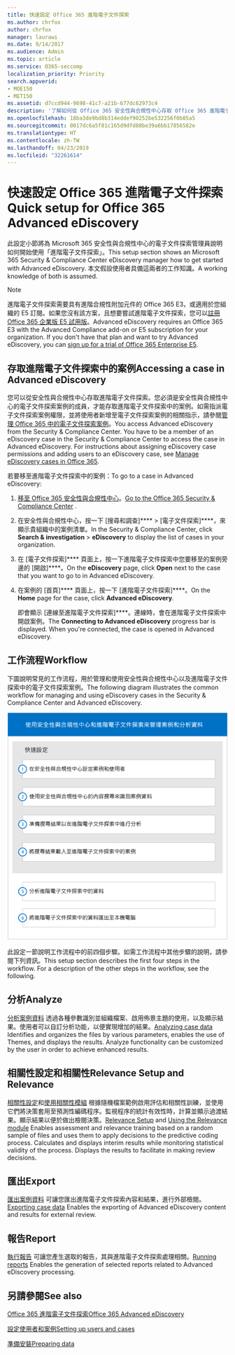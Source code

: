 ```yaml
---
title: 快速設定 Office 365 進階電子文件探索
ms.author: chrfox
author: chrfox
manager: laurawi
ms.date: 9/14/2017
ms.audience: Admin
ms.topic: article
ms.service: O365-seccomp
localization_priority: Priority
search.appverid:
- MOE150
- MET150
ms.assetid: d7ccd944-9698-41c7-a21b-677dc62973c4
description: '了解如何從 Office 365 安全性與合規性中心存取 Office 365 進階電子文件探索，以及檢閱使用進階電子文件探索的一般工作流程。  '
ms.openlocfilehash: 18ba3de9bd8b314eddef90252be532256f0b85a5
ms.sourcegitcommit: 0017dc6a5f81c165d9dfd88be39a6bb17856582e
ms.translationtype: HT
ms.contentlocale: zh-TW
ms.lasthandoff: 04/23/2019
ms.locfileid: "32261614"
---
```

# <a name="quick-setup-for-office-365-advanced-ediscovery"></a><span data-ttu-id="a06da-103">快速設定 Office 365 進階電子文件探索</span><span class="sxs-lookup"><span data-stu-id="a06da-103">Quick setup for Office 365 Advanced eDiscovery</span></span>

<span data-ttu-id="a06da-104">此設定小節將為 Microsoft 365 安全性與合規性中心的電子文件探索管理員說明如何開始使用「進階電子文件探索」。</span><span class="sxs-lookup"><span data-stu-id="a06da-104">This setup section shows an Microsoft 365 Security &amp; Compliance Center eDiscovery manager how to get started with Advanced eDiscovery.</span></span> <span data-ttu-id="a06da-105">本文假設使用者具備這兩者的工作知識。</span><span class="sxs-lookup"><span data-stu-id="a06da-105">A working knowledge of both is assumed.</span></span>
  
> [!NOTE]
> <span data-ttu-id="a06da-p102">進階電子文件探索需要具有進階合規性附加元件的 Office 365 E3，或適用於您組織的 E5 訂閱。如果您沒有該方案，且想要嘗試進階電子文件探索，您可以[註冊 Office 365 企業版 E5 試用版](https://go.microsoft.com/fwlink/p/?LinkID=698279)。</span><span class="sxs-lookup"><span data-stu-id="a06da-p102">Advanced eDiscovery requires an Office 365 E3 with the Advanced Compliance add-on or E5 subscription for your organization. If you don't have that plan and want to try Advanced eDiscovery, you can [sign up for a trial of Office 365 Enterprise E5](https://go.microsoft.com/fwlink/p/?LinkID=698279).</span></span> 
  
## <a name="accessing-a-case-in-advanced-ediscovery"></a><span data-ttu-id="a06da-108">存取進階電子文件探索中的案例</span><span class="sxs-lookup"><span data-stu-id="a06da-108">Accessing a case in Advanced eDiscovery</span></span>

<span data-ttu-id="a06da-p103">您可以從安全性與合規性中心存取進階電子文件探索。您必須是安全性與合規性中心的電子文件探索案例的成員，才能存取進階電子文件探索中的案例。如需指派電子文件探索案例權限，並將使用者新增至電子文件探索案例的相關指示，請參閱[管理 Office 365 中的電子文件探索案例](manage-ediscovery-cases.md)。</span><span class="sxs-lookup"><span data-stu-id="a06da-p103">You access Advanced eDiscovery from the Security &amp; Compliance Center. You have to be a member of an eDiscovery case in the Security &amp; Compliance Center to access the case in Advanced eDiscovery. For instructions about assigning eDiscovery case permissions and adding users to an eDiscovery case, see [Manage eDiscovery cases in Office 365](manage-ediscovery-cases.md).</span></span> 
  
<span data-ttu-id="a06da-112">若要移至進階電子文件探索中的案例：</span><span class="sxs-lookup"><span data-stu-id="a06da-112">To go to a case in Advanced eDiscovery:</span></span> 
  
1. <span data-ttu-id="a06da-113">[移至 Office 365 安全性與合規性中心](go-to-the-securitycompliance-center.md)。</span><span class="sxs-lookup"><span data-stu-id="a06da-113">[Go to the Office 365 Security &amp; Compliance Center](go-to-the-securitycompliance-center.md) .</span></span> 
    
2. <span data-ttu-id="a06da-114">在安全性與合規性中心，按一下 [搜尋和調查]\*\*\*\* \> [電子文件探索]\*\*\*\*，來顯示貴組織中的案例清單。</span><span class="sxs-lookup"><span data-stu-id="a06da-114">In the Security &amp; Compliance Center, click **Search &amp; investigation** \> **eDiscovery** to display the list of cases in your organization.</span></span> 
    
3. <span data-ttu-id="a06da-115">在 [電子文件探索]\*\*\*\* 頁面上，按一下進階電子文件探索中您要移至的案例旁邊的 [開啟]\*\*\*\*。</span><span class="sxs-lookup"><span data-stu-id="a06da-115">On the **eDiscovery** page, click **Open** next to the case that you want to go to in Advanced eDiscovery.</span></span> 
    
4. <span data-ttu-id="a06da-116">在案例的 [首頁]\*\*\*\* 頁面上，按一下 [進階電子文件探索]\*\*\*\*。</span><span class="sxs-lookup"><span data-stu-id="a06da-116">On the **Home** page for the case, click **Advanced eDiscovery**.</span></span>
    
    <span data-ttu-id="a06da-p104">即會顯示 [連線至進階電子文件探索]\*\*\*\*。連線時，會在進階電子文件探索中開啟案例。</span><span class="sxs-lookup"><span data-stu-id="a06da-p104">The **Connecting to Advanced eDiscovery** progress bar is displayed. When you're connected, the case is opened in Advanced eDiscovery.</span></span> 
    
## <a name="workflow"></a><span data-ttu-id="a06da-119">工作流程</span><span class="sxs-lookup"><span data-stu-id="a06da-119">Workflow</span></span>

<span data-ttu-id="a06da-120">下圖說明常見的工作流程，用於管理和使用安全性與合規性中心以及進階電子文件探索中的電子文件探索案例。</span><span class="sxs-lookup"><span data-stu-id="a06da-120">The following diagram illustrates the common workflow for managing and using eDiscovery cases in the Security &amp; Compliance Center and Advanced eDiscovery.</span></span> 
  
![圖表會顯示設定中四個階段的 Office 365 進階電子文件探索工作流程，包括設定使用者和案例、識別案例資料、匯出及處理，接著是分析並匯出至本機電腦的階段。](media/76589ccc-789d-4581-b3a8-98d339b05979.png)
  
<span data-ttu-id="a06da-p105">此設定一節說明工作流程中的前四個步驟。如需工作流程中其他步驟的說明，請參閱下列資訊。</span><span class="sxs-lookup"><span data-stu-id="a06da-p105">This setup section describes the first four steps in the workflow. For a description of the other steps in the workflow, see the following.</span></span>
  
## <a name="analyze"></a><span data-ttu-id="a06da-124">分析</span><span class="sxs-lookup"><span data-stu-id="a06da-124">Analyze</span></span>

<span data-ttu-id="a06da-p106">[分析案例資料](analyze-case-data-with-advanced-ediscovery.md) 透過各種參數識別並組織檔案、啟用佈景主題的使用，以及顯示結果。使用者可以自訂分析功能，以便實現增加的結果。</span><span class="sxs-lookup"><span data-stu-id="a06da-p106">[Analyzing case data](analyze-case-data-with-advanced-ediscovery.md) Identifies and organizes the files by various parameters, enables the use of Themes, and displays the results. Analyze functionality can be customized by the user in order to achieve enhanced results.</span></span> 
  
## <a name="relevance-setup-and-relevance"></a><span data-ttu-id="a06da-127">相關性設定和相關性</span><span class="sxs-lookup"><span data-stu-id="a06da-127">Relevance Setup and Relevance</span></span>

<span data-ttu-id="a06da-p107">[相關性設定](manage-relevance-setup-in-advanced-ediscovery.md)和[使用相關性模組](use-relevance-in-advanced-ediscovery.md) 根據隨機檔案範例啟用評估和相關性訓練，並使用它們將決策套用至預測性編碼程序。監視程序的統計有效性時，計算並顯示過渡結果。顯示結果以便於做出檢閱決策。</span><span class="sxs-lookup"><span data-stu-id="a06da-p107">[Relevance Setup](manage-relevance-setup-in-advanced-ediscovery.md) and [Using the Relevance module](use-relevance-in-advanced-ediscovery.md) Enables assessment and relevance training based on a random sample of files and uses them to apply decisions to the predictive coding process. Calculates and displays interim results while monitoring statistical validity of the process. Displays the results to facilitate in making review decisions.</span></span> 
  
## <a name="export"></a><span data-ttu-id="a06da-131">匯出</span><span class="sxs-lookup"><span data-stu-id="a06da-131">Export</span></span>

<span data-ttu-id="a06da-132">[匯出案例資料](export-case-data-in-advanced-ediscovery.md) 可讓您匯出進階電子文件探索內容和結果，進行外部檢閱。</span><span class="sxs-lookup"><span data-stu-id="a06da-132">[Exporting case data](export-case-data-in-advanced-ediscovery.md) Enables the exporting of Advanced eDiscovery content and results for external review.</span></span> 
  
## <a name="report"></a><span data-ttu-id="a06da-133">報告</span><span class="sxs-lookup"><span data-stu-id="a06da-133">Report</span></span>

<span data-ttu-id="a06da-134">[執行報告](run-reports-in-advanced-ediscovery.md) 可讓您產生選取的報告，其與進階電子文件探索處理相關。</span><span class="sxs-lookup"><span data-stu-id="a06da-134">[Running reports](run-reports-in-advanced-ediscovery.md) Enables the generation of selected reports related to Advanced eDiscovery processing.</span></span> 
  
## <a name="see-also"></a><span data-ttu-id="a06da-135">另請參閱</span><span class="sxs-lookup"><span data-stu-id="a06da-135">See also</span></span>

[<span data-ttu-id="a06da-136">Office 365 進階電子文件探索</span><span class="sxs-lookup"><span data-stu-id="a06da-136">Office 365 Advanced eDiscovery</span></span>](office-365-advanced-ediscovery.md)
  
[<span data-ttu-id="a06da-137">設定使用者和案例</span><span class="sxs-lookup"><span data-stu-id="a06da-137">Setting up users and cases</span></span>](set-up-users-and-cases-in-advanced-ediscovery.md)
  
[<span data-ttu-id="a06da-138">準備安裝</span><span class="sxs-lookup"><span data-stu-id="a06da-138">Preparing data</span></span>](prepare-data-for-advanced-ediscovery.md)

